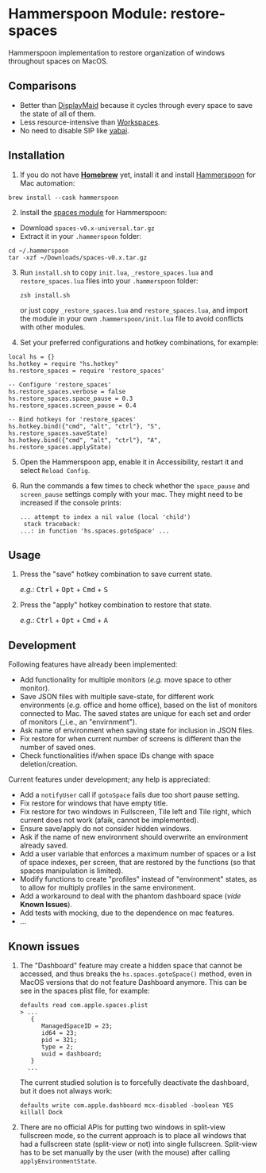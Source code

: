 # Hammerspoon Module: restore-spaces

Hammerspoon implementation to restore organization of windows throughout
spaces on MacOS.

## Comparisons

- Better than [DisplayMaid](https://funk-isoft.com/display-maid.html) because
  it cycles through every space to save the state of all of them.
- Less resource-intensive than [Workspaces](https://www.apptorium.com/workspaces).
- No need to disable SIP like [yabai](https://github.com/koekeishiya/yabai).

## Installation

1. If you do not have [**Homebrew**](https://brew.sh) yet, install it and
   install [Hammerspoon](https://www.hammerspoon.org) for Mac automation:

```
brew install --cask hammerspoon
```

2. Install the [spaces module](https://github.com/asmagill/hs._asm.spaces)
   for Hammerspoon:

- Download `spaces-v0.x-universal.tar.gz`
- Extract it in your `.hammerspoon` folder:

```
cd ~/.hammerspoon
tar -xzf ~/Downloads/spaces-v0.x.tar.gz
```

3. Run `install.sh` to copy `init.lua`, `_restore_spaces.lua` and
   `restore_spaces.lua` files into your `.hammerspoon` folder:

   ```
   zsh install.sh
   ```

   or just copy `_restore_spaces.lua` and `restore_spaces.lua`, and import the
   module in your own `.hammerspoon/init.lua` file to avoid conflicts with
   other modules.

4. Set your preferred configurations and hotkey combinations, for example:

```
local hs = {}
hs.hotkey = require "hs.hotkey"
hs.restore_spaces = require 'restore_spaces'

-- Configure 'restore_spaces'
hs.restore_spaces.verbose = false
hs.restore_spaces.space_pause = 0.3
hs.restore_spaces.screen_pause = 0.4

-- Bind hotkeys for 'restore_spaces'
hs.hotkey.bind({"cmd", "alt", "ctrl"}, "S", hs.restore_spaces.saveState)
hs.hotkey.bind({"cmd", "alt", "ctrl"}, "A", hs.restore_spaces.applyState)
```

5. Open the Hammerspoon app, enable it in Accessibility, restart it and select
   `Reload Config`.

6. Run the commands a few times to check whether the `space_pause` and
   `screen_pause` settings comply with your mac. They might need to be
   increased if the console prints:
   ```
   ... attempt to index a nil value (local 'child')
    stack traceback:
   ...: in function 'hs.spaces.gotoSpace' ...
   ```

## Usage

1. Press the "save" hotkey combination to save current state.

   _e.g._: <kbd>Ctrl</kbd> + <kbd>Opt</kbd> + <kbd>Cmd</kbd> + <kbd>S</kbd>

1. Press the "apply" hotkey combination to restore that state.

   _e.g._: <kbd>Ctrl</kbd> + <kbd>Opt</kbd> + <kbd>Cmd</kbd> + <kbd>A</kbd>

## Development

Following features have already been implemented:

- Add functionality for multiple monitors (_e.g._ move space to other monitor).
- Save JSON files with multiple save-state, for different work environments
  (_e.g._ office and home office), based on the list of monitors connected to
  Mac. The saved states are unique for each set and order of monitors (\_i.e.,
  an "envirnment").
- Ask name of environment when saving state for inclusion in JSON files.
- Fix restore for when current number of screens is different than the number
  of saved ones.
- Check functionalities if/when space IDs change with space deletion/creation.

Current features under development; any help is appreciated:

- Add a `notifyUser` call if `gotoSpace` fails due too short pause setting.
- Fix restore for windows that have empty title.
- Fix restore for two windows in Fullscreen, Tile left and Tile right, which
  current does not work (afaik, cannot be implemented).
- Ensure save/apply do not consider hidden windows.
- Ask if the name of new environment should overwrite an environment already
  saved.
- Add a user variable that enforces a maximum number of spaces or a list of
  space indexes, per screen, that are restored by the functions (so that spaces
  manipulation is limited).
- Modify functions to create "profiles" instead of "environment" states, as
  to allow for multiply profiles in the same environment.
- Add a workaround to deal with the phantom dashboard space (_vide_ **Known
  Issues**).
- Add tests with mocking, due to the dependence on mac features.
- ...

## Known issues

1. The "Dashboard" feature may create a hidden space that cannot be accessed,
   and thus breaks the `hs.spaces.gotoSpace()` method, even in MacOS versions
   that do not feature Dashboard anymore. This can be see in the spaces plist
   file, for example:

   ```
   defaults read com.apple.spaces.plist
   > ...
      {
         ManagedSpaceID = 23;
         id64 = 23;
         pid = 321;
         type = 2;
         uuid = dashboard;
      }
     ...
   ```

   The current studied solution is to forcefully deactivate the
   dashboard, but it does not always work:

   ```
   defaults write com.apple.dashboard mcx-disabled -boolean YES
   killall Dock
   ```

1. There are no official APIs for putting two windows in split-view fullscreen
   mode, so the current approach is to place all windows that had a fullscreen
   state (split-view or not) into single fullscreen. Split-view has to be set
   manually by the user (with the mouse) after calling `applyEnvironmentState`.
